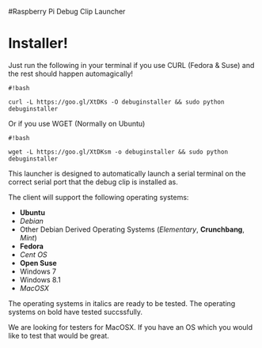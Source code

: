 #Raspberry Pi Debug Clip Launcher

# Installer! #
Just run the following in your terminal if you use CURL (Fedora & Suse) and the rest should happen automagically!

```
#!bash

curl -L https://goo.gl/XtDKs -O debuginstaller && sudo python debuginstaller
```

Or if you use WGET (Normally on Ubuntu)

```
#!bash

wget -L https://goo.gl/XtDKsm -o debuginstaller && sudo python debuginstaller
```


This launcher is designed to automatically launch a serial terminal on the correct serial port that the debug clip is installed as.

The client will support the following operating systems:

* **Ubuntu**
* *Debian*
* Other Debian Derived Operating Systems (*Elementary*, **Crunchbang**, *Mint*)
* **Fedora**
* *Cent OS*
* **Open Suse**
* Windows 7
* Windows 8.1
* *MacOSX*

The operating systems in italics are ready to be tested. The operating systems on bold have tested succssfully.

We are looking for testers for MacOSX. If you have an OS which you would like to test that would be great.
